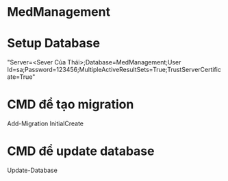 # MedManagement
# Setup Database
"Server=<Sever Của Thái>;Database=MedManagement;User Id=sa;Password=123456;MultipleActiveResultSets=True;TrustServerCertificate=True"
# CMD để tạo migration
Add-Migration InitialCreate
# CMD để update database
Update-Database
